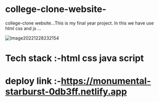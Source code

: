 # college-clone-website-
college-clone website...This is my final year project. In this we have use html css and js ...

![Image20221228232154](https://user-images.githubusercontent.com/108890988/209867880-7bee0f78-7e29-463c-a7b6-04ec7fff76fb.jpg)

# Tech stack :-html css java script 

# deploy link :-https://monumental-starburst-0db3ff.netlify.app
